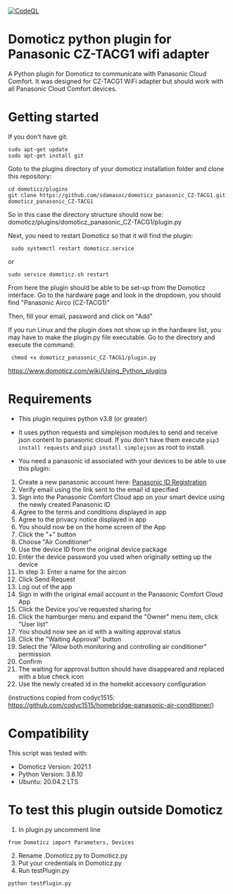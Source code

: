 [![CodeQL](https://github.com/sdamasoc/domoticz_panasonic_CZ-TACG1/actions/workflows/codeql-analysis.yml/badge.svg)](https://github.com/sdamasoc/domoticz_panasonic_CZ-TACG1/actions/workflows/codeql-analysis.yml)

# Domoticz python plugin for Panasonic CZ-TACG1 wifi adapter
A Python plugin for Domoticz to communicate with Panasonic Cloud Comfort.
It was designed for CZ-TACG1 WiFi adapter but should work with all Panasonic Cloud Comfort devices.

# Getting started
If you don't have git:
```
sudo apt-get update
sudo apt-get install git
```
Goto to the plugins directory of your domoticz installation folder and clone this repository:
```
cd domoticz/plugins
git clone https://github.com/sdamasoc/domoticz_panasonic_CZ-TACG1.git domoticz_panasonic_CZ-TACG1
```
So in this case the directory structure should now be: domoticz/plugins/domoticz_panasonic_CZ-TACG1/plugin.py

Next, you need to restart Domoticz so that it will find the plugin:
```
 sudo systemctl restart domoticz.service
```
or
```
sudo service domoticz.sh restart
```
From here the plugin should be able to be set-up from the Domoticz interface. Go to the hardware page and look in the dropdown, you should find "Panasonic Airco (CZ-TACG1)"

Then, fill your email, password and click on "Add"

If you run Linux and the plugin does not show up in the hardware list, you may have to make the plugin.py file executable. Go to the directory and execute the command:
```
 chmod +x domoticz_panasonic_CZ-TACG1/plugin.py
```

https://www.domoticz.com/wiki/Using_Python_plugins

# Requirements
- This plugin requires python v3.8 (or greater)
- It uses python requests and simplejson modules to send and receive json content to panasonic cloud. If you don't have them execute `pip3 install requests` and `pip3 install simplejson` as root to install.

- You need a panasonic id associated with your devices to be able to use this plugin:
1. Create a new panasonic account here: [Panasonic ID Registration](https://csapl.pcpf.panasonic.com/Account/Register001?lang=en)
2. Verify email using the link sent to the email id specified
3. Sign into the Panasonic Comfort Cloud app on your smart device using the newly created Panasonic ID
4. Agree to the terms and conditions displayed in app
5. Agree to the privacy notice displayed in app
6. You should now be on the home screen of the App
7. Click the "+" button
8. Choose "Air Conditioner"
9. Use the device ID from the original device package
10. Enter the device password you used when originally setting up the device
11. In step 3: Enter a name for the aircon
12. Click Send Request
13. Log out of the app
14. Sign in with the original email account in the Panasonic Comfort Cloud App
15. Click the Device you've requested sharing for
16. Click the hamburger menu and expand the "Owner" menu item, click "User list"
17. You should now see an id with a waiting approval status
18. Click the "Waiting Approval" button
19. Select the "Allow both monitoring and controlling air conditioner" permission
20. Confirm
21. The waiting for approval button should have disappeared and replaced with a blue check icon
22. Use the newly created id in the homekit accessory configuration

(instructions copied from codyc1515: https://github.com/codyc1515/homebridge-panasonic-air-conditioner/)

# Compatibility
This script was tested with:
* Domoticz Version: 2021.1
* Python Version: 3.8.10
* Ubuntu: 20.04.2 LTS 

# To test this plugin outside Domoticz
1. In plugin.py uncomment line 
```
from Domoticz import Parameters, Devices
```
2. Rename .Domoticz.py to Domoticz.py
3. Put your credentials in Domoticz.py
4. Run testPlugin.py
```
python testPlugin.py
```